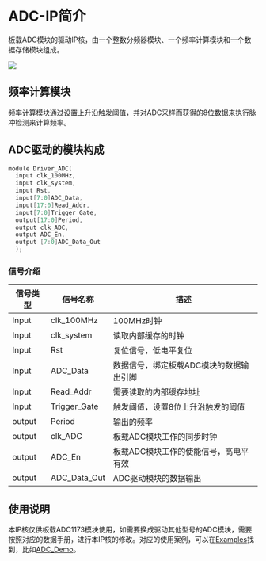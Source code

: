 # ADC-IP简介

板载ADC模块的驱动IP核，由一个整数分频器模块、一个频率计算模块和一个数据存储模块组成。

![](/Examples/Images/ADC-IP.png)

## 频率计算模块

频率计算模块通过设置上升沿触发阈值，并对ADC采样而获得的8位数据来执行脉冲检测来计算频率。

## ADC驱动的模块构成

```c
module Driver_ADC(   
  input clk_100MHz,       
  input clk_system,        
  input Rst,             
  input[7:0]ADC_Data,    
  input[17:0]Read_Addr,      
  input[7:0]Trigger_Gate, 
  output[17:0]Period,     
  output clk_ADC,         
  output ADC_En,     
  output [7:0]ADC_Data_Out
  );
```
### 信号介绍
  
| **信号类型**    | **信号名称**    | **描述** |
| ----------- | ----------- | -------- |
| Input       | clk_100MHz  | 100MHz时钟                                                     |
| Input       | clk_system  | 读取内部缓存的时钟                                              |
| Input       | Rst         | 复位信号，低电平复位                                            |
| Input       | ADC_Data    | 数据信号，绑定板载ADC模块的数据输出引脚                           |
| Input       | Read_Addr   | 需要读取的内部缓存地址                                           | 
| Input       | Trigger_Gate | 触发阈值，设置8位上升沿触发的阈值                                |
| output      | Period      | 输出的频率                                                      |
| output      | clk_ADC     | 板载ADC模块工作的同步时钟   |
| output      | ADC_En      | 板载ADC模块工作的使能信号，高电平有效   |
| output      | ADC_Data_Out | ADC驱动模块的数据输出   |

## 使用说明

本IP核仅供板载ADC1173模块使用，如需要换成驱动其他型号的ADC模块，需要按照对应的数据手册，进行本IP核的修改。对应的使用案例，可以在[Examples](/Examples)找到，比如[ADC_Demo](/Examples/FPGA/4.Module-Interface/ADC-Interface)。

